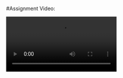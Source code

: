 #Assignment Video: 

<div>
  
  <video src='https://github.com/mehmetfurkansakiz/TechCareeriOSBootcamp/assets/62005335/c47fa025-ccbd-45cd-9b72-0211a462c6c4' />
  
</div>
